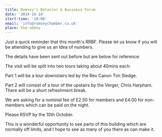 ```yaml
---
title: Romsey's Retailer & Business Forum
date: '2014-10-14'
start-time: '18:00'
email: 'info@romseychamber.co.uk'
place: the-abbey
---
```

Just a quick reminder that this month's RRBF. Please let us know if you will be attending to give us an idea of numbers.

The details have been sent out before but are below for reference:

The visit will be split into two tours taking about 40mins each:

Part 1 will be a tour downstairs led by the Rev Canon Tim Sledge.

Part 2 will consist of a tour of the upstairs by the Verger, Chris Harpham.
There will be a short refreshment break.

We are asking for a nominal fee of £2.50 for members and £4.00 for non-members which can be paid on the night.

Please RSVP by the 10th October.

This is a wonderful opportunity to see parts of this building which are normally off limits, and I hope to see as many of you there as can make it.
